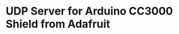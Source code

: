 UDP Server for Arduino CC3000 Shield from Adafruit
==================================================


